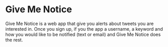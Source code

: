 Give Me Notice
============

Give Me Notice is a web app that give you alerts about tweets you are interested in. Once you sign up, if you the app a username, a keyword and how you would like to be notified (text or email) and Give Me Notice does the rest.
